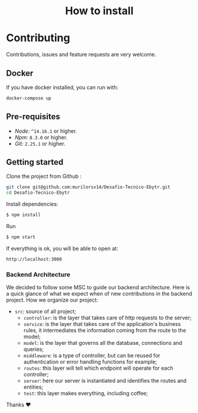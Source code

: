 <h1 align="center">
  How to install
</h1>

# Contributing

Contributions, issues and feature requests are very welcome.

## Docker

If you have docker installed, you can run with:

```sh
docker-compose up
```

## Pre-requisites

- _Node:_ `^14.16.1` or higher.
- _Npm:_ `8.3.0` or higher.
- _Git:_ `2.25.1` or higher.

## Getting started

Clone the project from Github :

```sh
git clone git@github.com:murilorsv14/Desafio-Tecnico-Ebytr.git
cd Desafio-Tecnico-Ebytr
```

Install dependencies:

```sh
$ npm install
```

Run

```bash
$ npm start
```

If everything is ok, you will be able to open at:

```bash
http://localhost:3000
```

### Backend Architecture

We decided to follow some MSC to guide our backend architecture. Here is a quick glance of what we expect when of new contributions in the backend project. How we organize our project:

- `src`: source of all project;
  - `controller`: is the layer that takes care of http requests to the server;
  - `service`: is the layer that takes care of the application's business rules, it intermediates the information coming from the route to the model;
  - `model`: is the layer that governs all the database, connections and queries;
  - `middleware`: is a type of controller, but can be reused for authentication or error handling functions for example;
  - `routes`: this layer will tell which endpoint will operate for each controller;
  - `server`: here our server is instantiated and identifies the routes and entities;
  - `test`: this layer makes everything, including coffee;

Thanks ❤️
